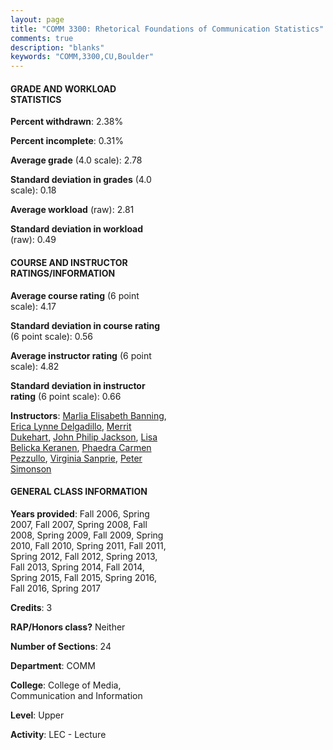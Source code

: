 ```yaml
---
layout: page
title: "COMM 3300: Rhetorical Foundations of Communication Statistics"
comments: true
description: "blanks"
keywords: "COMM,3300,CU,Boulder"
---
```

<head>
<script src="https://ajax.googleapis.com/ajax/libs/jquery/2.1.3/jquery.min.js"></script>
<script src="https://dl.dropboxusercontent.com/s/pc42nxpaw1ea4o9/highcharts.js?dl=0"></script>
<!-- <script src="../assets/js/highcharts.js"></script> -->
<style type="text/css">@font-face {
	font-family: "Bebas Neue";
	src: url(https://www.filehosting.org/file/details/544349/BebasNeue Regular.otf) format("opentype");
	}
	h1.Bebas { 
		font-family: "Bebas Neue", Verdana, Tahoma;
	}
</style>
</head>
<body>
	<div id="container" style="float: right; width: 45%; height: 88%; margin-left: 2.5%; margin-right: 2.5%;"></div>
	<script language="JavaScript">
		$(document).ready(function() {
		var chart = {type: 'column'};
		var title = {text: 'Grade Distribution'};
		var xAxis = {categories: ['A','B','C','D','F'],crosshair: true};
		var yAxis = {min: 0,title: {text: 'Percentage'}};
		var tooltip = {headerFormat: '<center><b><span style="font-size:20px">{point.key}</span></b></center>',
		               pointFormat: '<td style="padding:0"><b>{point.y:.1f}%</b></td>',
		               footerFormat: '</table>',shared: true,useHTML: true};
		var plotOptions = {column: {pointPadding: 0.0,borderWidth: 0}};  
		var credits = {enabled: false};var series= [{name: 'Percent',data: [19.09,49.47,27.29,2.26,1.89,]}];
		var json = {};
		json.chart = chart;
		json.title = title;
		json.tooltip = tooltip;
		json.xAxis = xAxis;
		json.yAxis = yAxis;  
		json.series = series;
		json.plotOptions = plotOptions;  
		json.credits = credits;
		$('#container').highcharts(json);
	});
	</script>
</body>
			   
#### GRADE AND WORKLOAD STATISTICS

**Percent withdrawn**: 2.38%

**Percent incomplete**: 0.31%

**Average grade** (4.0 scale): 2.78

**Standard deviation in grades** (4.0 scale): 0.18

**Average workload** (raw): 2.81

**Standard deviation in workload** (raw): 0.49

#### COURSE AND INSTRUCTOR RATINGS/INFORMATION

**Average course rating** (6 point scale): 4.17

**Standard deviation in course rating** (6 point scale): 0.56

**Average instructor rating** (6 point scale): 4.82

**Standard deviation in instructor rating** (6 point scale): 0.66

**Instructors**: <a href='../../instructors/Marlia_Elisabeth_Banning'>Marlia Elisabeth Banning</a>, <a href='../../instructors/Erica_Lynne_Delgadillo'>Erica Lynne Delgadillo</a>, <a href='../../instructors/Merrit_Dukehart'>Merrit Dukehart</a>, <a href='../../instructors/John_Philip_Jackson'>John Philip Jackson</a>, <a href='../../instructors/Lisa_Belicka_Keranen'>Lisa Belicka Keranen</a>, <a href='../../instructors/Phaedra_Carmen_Pezzullo'>Phaedra Carmen Pezzullo</a>, <a href='../../instructors/Virginia_Sanprie'>Virginia Sanprie</a>, <a href='../../instructors/Peter_Simonson'>Peter Simonson</a>

#### GENERAL CLASS INFORMATION

**Years provided**: Fall 2006, Spring 2007, Fall 2007, Spring 2008, Fall 2008, Spring 2009, Fall 2009, Spring 2010, Fall 2010, Spring 2011, Fall 2011, Spring 2012, Fall 2012, Spring 2013, Fall 2013, Spring 2014, Fall 2014, Spring 2015, Fall 2015, Spring 2016, Fall 2016, Spring 2017

**Credits**: 3

**RAP/Honors class?** Neither

**Number of Sections**: 24

**Department**: COMM

**College**: College of Media, Communication and Information

**Level**: Upper

**Activity**: LEC - Lecture
